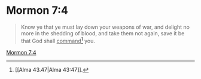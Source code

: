 # Mormon 7:4

> Know ye that ye must lay down your weapons of war, and delight no more in the shedding of blood, and take them not again, save it be that God shall <u>command</u>[^a] you.

[Mormon 7:4](https://www.churchofjesuschrist.org/study/scriptures/bofm/morm/7?lang=eng&id=p4#p4)


[^a]: [[Alma 43.47|Alma 43:47]].  
